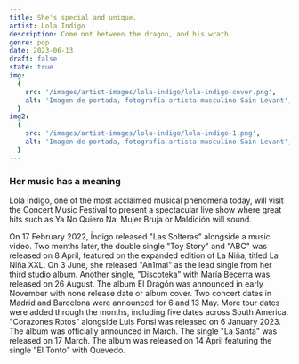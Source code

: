 ```yaml
---
title: She's special and unique.
artist: Lola Indigo
description: Come not between the dragon, and his wrath.
genre: pop
date: 2023-06-13
draft: false
state: true
img:
  {
    src: '/images/artist-images/lola-indigo/lola-indigo-cover.png',
    alt: 'Imagen de portada, fotografía artista masculino Sain Levant',
  }
img2:
  {
    src: '/images/artist-images/lola-indigo/lola-indigo-1.png',
    alt: 'Imagen de portada, fotografía artista masculino Sain Levant',
  }
---
```


### Her music has a meaning

Lola Índigo, one of the most acclaimed musical phenomena today, will visit the Concert Music Festival to present a spectacular live show where great hits such as Ya No Quiero Na, Mujer Bruja or Maldición will sound.

On 17 February 2022, Índigo released "Las Solteras" alongside a music video. Two months later, the double single "Toy Story" and "ABC" was released on 8 April, featured on the expanded edition of La Niña, titled La Niña XXL. On 3 June, she released "An1mal" as the lead single from her third studio album. Another single, "Discoteka" with María Becerra was released on 26 August. The album El Dragón was announced in early November with none release date or album cover. Two concert dates in Madrid and Barcelona were announced for 6 and 13 May. More tour dates were added through the months, including five dates across South America. "Corazones Rotos" alongside Luis Fonsi was released on 6 January 2023. The album was officially announced in March. The single "La Santa" was released on 17 March. The album was released on 14 April featuring the single "El Tonto" with Quevedo.

